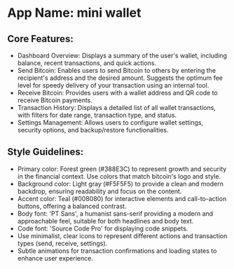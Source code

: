 # **App Name**: mini wallet

## Core Features:

- Dashboard Overview: Displays a summary of the user's wallet, including balance, recent transactions, and quick actions.
- Send Bitcoin: Enables users to send Bitcoin to others by entering the recipient's address and the desired amount. Suggests the optimum fee level for speedy delivery of your transaction using an internal tool.
- Receive Bitcoin: Provides users with a wallet address and QR code to receive Bitcoin payments.
- Transaction History: Displays a detailed list of all wallet transactions, with filters for date range, transaction type, and status.
- Settings Management: Allows users to configure wallet settings, security options, and backup/restore functionalities.

## Style Guidelines:

- Primary color: Forest green (#388E3C) to represent growth and security in the financial context. Use colors that match bitcoin's logo and style.
- Background color: Light gray (#F5F5F5) to provide a clean and modern backdrop, ensuring readability and focus on the content.
- Accent color: Teal (#008080) for interactive elements and call-to-action buttons, offering a balanced contrast.
- Body font: 'PT Sans', a humanist sans-serif providing a modern and approachable feel, suitable for both headlines and body text.
- Code font: 'Source Code Pro' for displaying code snippets.
- Use minimalist, clear icons to represent different actions and transaction types (send, receive, settings).
- Subtle animations for transaction confirmations and loading states to enhance user experience.